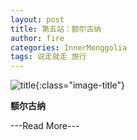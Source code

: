 ```yaml
---
layout: post
title: 第五站：额尔古纳
author: fire
categories: InnerMonggolia 
tags: 说走就走 旅行
---
```


![title](http://image.sideproject.cn/title/title_128.jpg){:class="image-title"}


**额尔古纳**


---Read More---
